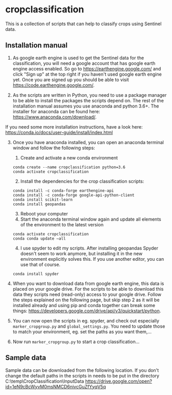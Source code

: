 # cropclassification
This is a collection of scripts that can help to classify crops using Sentinel data.

## Installation manual

1. As google earth engine is used to get the Sentinel data for the classification, you will need a
google account that has google earth engine access enabled.
So go to https://earthengine.google.com/ and click "Sign up" at the top right if you haven't used
google earth engine yet.
Once you are signed up you should be able to visit https://code.earthengine.google.com/.

2. As the scripts are written in Python, you need to use a package manager to be able to install
the packages the scripts depend on. The rest of the installation manual assumes you use anaconda and
python 3.6+. The installer for anaconda can be found here: https://www.anaconda.com/download/.

If you need some more installation instructions, have a look here:
https://conda.io/docs/user-guide/install/index.html

3. Once you have anaconda installed, you can open an anaconda terminal window and follow the
following steps:

      1. Create and activate a new conda environment
      ```
	  conda create --name cropclassification python=3.6
      conda activate cropclassification
	  ```
      2. Install the dependencies for the crop classification scripts:
      ```
	  conda install -c conda-forge earthengine-api
	  conda install -c conda-forge google-api-python-client
	  conda install scikit-learn
	  conda install geopandas
	  ```
      3. Reboot your computer
      4. Start the anaconda terminal window again and update all elements of the environment to
      the latest version
      ```
      conda activate cropclassification
      conda conda update –all
      ```
      4. I use spyder to edit my scripts. After installing geopandas Spyder doesn't seem to work
      anymore, but installing it in the new environment explicitly solves this. If you use another
      editor, you can use that of course.
      ```
	  conda install spyder
	  ```

4. When you want to download data from google earth engine, this data is placed on your google
drive. For the scripts to be able to download this data they scripts need (read-only) access to your
google drive. Follow the steps explained on the following page, but skip step 2 as it will be
installed already and using pip and conda together can break some things:
https://developers.google.com/drive/api/v3/quickstart/python.

5. You can now open the scripts in eg. spyder, and check out especially `marker_cropgroup.py` and
`global_settings.py`. You need to update those to match your environment, eg. set the paths as you
want them,...

6. Now run `marker_cropgroup.py` to start a crop classification...

## Sample data

Sample data can be downloaded from the following location. If you don't change the default paths in the scripts in needs to be put in the directory C:\temp\CropClassification\InputData
https://drive.google.com/open?id=1eN9cBcWyvM0msNMCD6nivcGuZfYyqV5q
